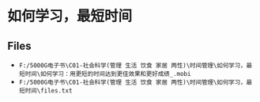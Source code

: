 # 如何学习，最短时间

## Files

- `F:/5000G电子书\C01-社会科学(管理 生活 饮食 家居 两性)\时间管理\如何学习，最短时间\如何学习：用更短的时间达到更佳效果和更好成绩_.mobi`
- `F:/5000G电子书\C01-社会科学(管理 生活 饮食 家居 两性)\时间管理\如何学习，最短时间\files.txt`
